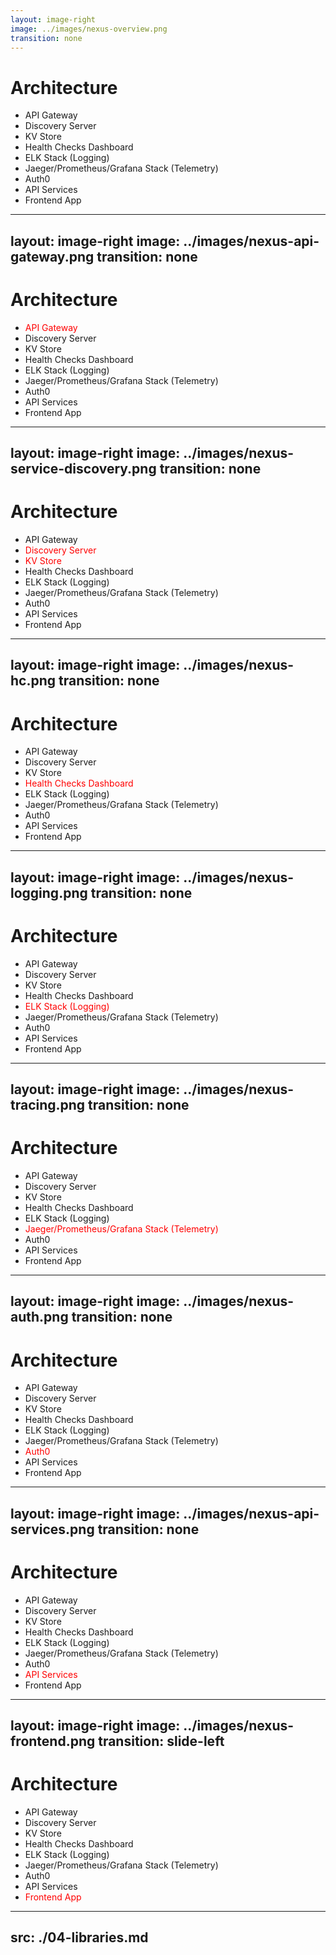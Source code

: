 ```yaml
---
layout: image-right
image: ../images/nexus-overview.png
transition: none
---
```


# Architecture

* API Gateway
* Discovery Server
* KV Store
* Health Checks Dashboard
* ELK Stack (Logging)
* Jaeger/Prometheus/Grafana Stack (Telemetry)
* Auth0
* API Services
* Frontend App

---
layout: image-right
image: ../images/nexus-api-gateway.png
transition: none
---

# Architecture

* <span style="color: red;">API Gateway</span>
* Discovery Server
* KV Store
* Health Checks Dashboard
* ELK Stack (Logging)
* Jaeger/Prometheus/Grafana Stack (Telemetry)
* Auth0
* API Services
* Frontend App

---
layout: image-right
image: ../images/nexus-service-discovery.png
transition: none
---

# Architecture

* API Gateway
* <span style="color: red;">Discovery Server</span>
* <span style="color: red;">KV Store</span>
* Health Checks Dashboard
* ELK Stack (Logging)
* Jaeger/Prometheus/Grafana Stack (Telemetry)
* Auth0
* API Services
* Frontend App


---
layout: image-right
image: ../images/nexus-hc.png
transition: none
---

# Architecture

* API Gateway
* Discovery Server
* KV Store
* <span style="color: red;">Health Checks Dashboard</span>
* ELK Stack (Logging)
* Jaeger/Prometheus/Grafana Stack (Telemetry)
* Auth0
* API Services
* Frontend App

---
layout: image-right
image: ../images/nexus-logging.png
transition: none
---

# Architecture

* API Gateway
* Discovery Server
* KV Store
* Health Checks Dashboard
* <span style="color: red;">ELK Stack (Logging)</span>
* Jaeger/Prometheus/Grafana Stack (Telemetry)
* Auth0
* API Services
* Frontend App

---
layout: image-right
image: ../images/nexus-tracing.png
transition: none
---

# Architecture

* API Gateway
* Discovery Server
* KV Store
* Health Checks Dashboard
* ELK Stack (Logging)
* <span style="color: red;">Jaeger/Prometheus/Grafana Stack (Telemetry)</span>
* Auth0
* API Services
* Frontend App

---
layout: image-right
image: ../images/nexus-auth.png
transition: none
---

# Architecture

* API Gateway
* Discovery Server
* KV Store
* Health Checks Dashboard
* ELK Stack (Logging)
* Jaeger/Prometheus/Grafana Stack (Telemetry)
* <span style="color: red;">Auth0</span>
* API Services
* Frontend App

---
layout: image-right
image: ../images/nexus-api-services.png
transition: none
---

# Architecture

* API Gateway
* Discovery Server
* KV Store
* Health Checks Dashboard
* ELK Stack (Logging)
* Jaeger/Prometheus/Grafana Stack (Telemetry)
* Auth0
* <span style="color: red;">API Services</span>
* Frontend App

---
layout: image-right
image: ../images/nexus-frontend.png
transition: slide-left
---

# Architecture

* API Gateway
* Discovery Server
* KV Store
* Health Checks Dashboard
* ELK Stack (Logging)
* Jaeger/Prometheus/Grafana Stack (Telemetry)
* Auth0
* API Services
* <span style="color: red;">Frontend App</span>

---
src: ./04-libraries.md
---
